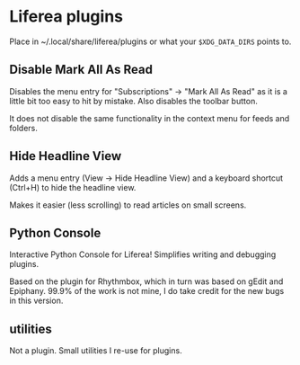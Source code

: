# Liferea plugins #
Place in ~/.local/share/liferea/plugins or what your `$XDG_DATA_DIRS`
points to.

##  Disable Mark All As Read ##
Disables the menu entry for "Subscriptions" &rarr; "Mark All As Read"
as it is a little bit too easy to hit by mistake. Also disables the
toolbar button.

It does not disable the same functionality in the context menu for
feeds and folders.

##  Hide Headline View ##
Adds a menu entry (View &rarr; Hide Headline View) and a keyboard shortcut
(Ctrl+H) to hide the headline view. 

Makes it easier (less scrolling) to read articles on small screens.

##  Python Console ##
Interactive Python Console for Liferea! Simplifies writing and
debugging plugins. 

Based on the plugin for Rhythmbox, which in turn was based on gEdit and
Epiphany. 99.9% of the work is not mine, I do take credit for the new
bugs in this version.

## utilities ##
Not a plugin. Small utilities I re-use for plugins.
